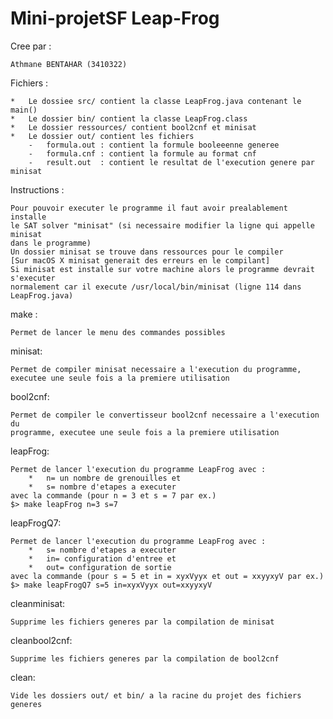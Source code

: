 # Mini-projetSF Leap-Frog

Cree par :

	Athmane BENTAHAR (3410322)

Fichiers :

    *   Le dossiee src/ contient la classe LeapFrog.java contenant le main()
    *   Le dossier bin/ contient la classe LeapFrog.class
    *   Le dossier ressources/ contient bool2cnf et minisat
    *   Le dossier out/ contient les fichiers
        -   formula.out : contient la formule booleeenne generee
        -   formula.cnf : contient la formule au format cnf
        -   result.out  : contient le resultat de l'execution genere par minisat

Instructions :

    Pour pouvoir executer le programme il faut avoir prealablement installe
    le SAT solver "minisat" (si necessaire modifier la ligne qui appelle minisat
    dans le programme)
    Un dossier minisat se trouve dans ressources pour le compiler
    [Sur macOS X minisat generait des erreurs en le compilant]
    Si minisat est installe sur votre machine alors le programme devrait s'executer
    normalement car il execute /usr/local/bin/minisat (ligne 114 dans LeapFrog.java)

make :

    Permet de lancer le menu des commandes possibles

minisat:

    Permet de compiler minisat necessaire a l'execution du programme,
    executee une seule fois a la premiere utilisation
    
bool2cnf:

    Permet de compiler le convertisseur bool2cnf necessaire a l'execution du
    programme, executee une seule fois a la premiere utilisation

leapFrog:

    Permet de lancer l'execution du programme LeapFrog avec :
        *   n= un nombre de grenouilles et
        *   s= nombre d'etapes a executer
    avec la commande (pour n = 3 et s = 7 par ex.)
    $> make leapFrog n=3 s=7
    
leapFrogQ7:

    Permet de lancer l'execution du programme LeapFrog avec :
        *   s= nombre d'etapes a executer
        *   in= configuration d'entree et
        *   out= configuration de sortie
    avec la commande (pour s = 5 et in = xyxVyyx et out = xxyyxyV par ex.)
    $> make leapFrogQ7 s=5 in=xyxVyyx out=xxyyxyV

cleanminisat:

    Supprime les fichiers generes par la compilation de minisat

cleanbool2cnf:

    Supprime les fichiers generes par la compilation de bool2cnf

clean:

    Vide les dossiers out/ et bin/ a la racine du projet des fichiers generes
